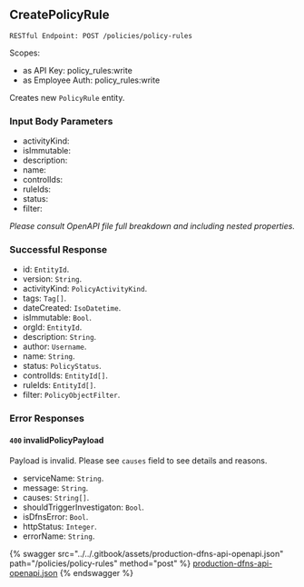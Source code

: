 
## CreatePolicyRule
`RESTful Endpoint: POST /policies/policy-rules`

Scopes:
 * as API Key: policy_rules:write
 * as Employee Auth: policy_rules:write

Creates new `PolicyRule` entity. 



### Input Body Parameters
* activityKind: 
* isImmutable: 
* description: 
* name: 
* controlIds: 
* ruleIds: 
* status: 
* filter: 

_Please consult OpenAPI file full breakdown and including nested properties._

### Successful Response
* id: `EntityId`. 
* version: `String`. 
* activityKind: `PolicyActivityKind`. 
* tags: `Tag[]`. 
* dateCreated: `IsoDatetime`. 
* isImmutable: `Bool`. 
* orgId: `EntityId`. 
* description: `String`. 
* author: `Username`. 
* name: `String`. 
* status: `PolicyStatus`. 
* controlIds: `EntityId[]`. 
* ruleIds: `EntityId[]`. 
* filter: `PolicyObjectFilter`. 

### Error Responses
#### `400` **invalidPolicyPayload** 
Payload is invalid. Please see `causes` field to see details and reasons.
* serviceName: `String`. 
* message: `String`. 
* causes: `String[]`. 
* shouldTriggerInvestigaton: `Bool`. 
* isDfnsError: `Bool`. 
* httpStatus: `Integer`. 
* errorName: `String`. 

{% swagger src="../../.gitbook/assets/production-dfns-api-openapi.json" path="/policies/policy-rules" method="post" %}
[production-dfns-api-openapi.json](../../.gitbook/assets/production-dfns-api-openapi.json)
{% endswagger %}
